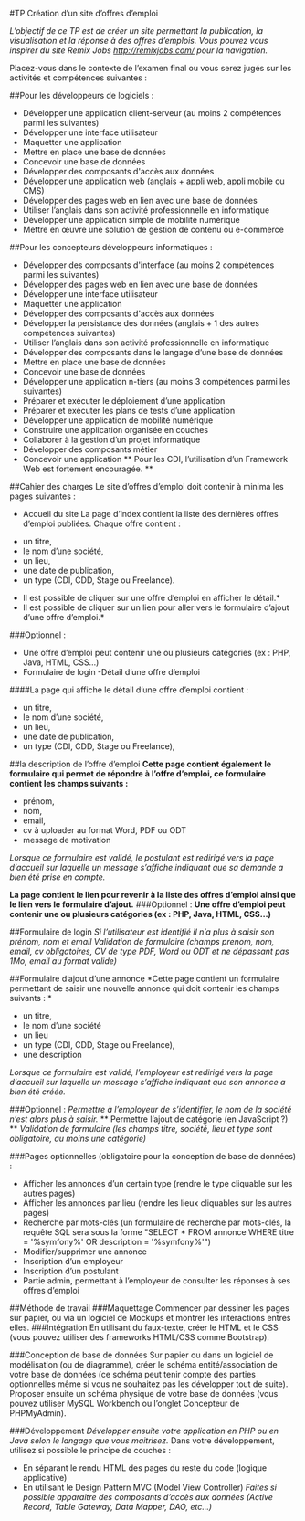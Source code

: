 #TP Création d’un site d’offres d’emploi

*L’objectif de ce TP est de créer un site permettant la publication, la visualisation et la réponse à des offres d’emplois.
Vous pouvez vous inspirer du site Remix Jobs http://remixjobs.com/ pour la navigation.*

Placez-vous dans le contexte de l’examen final ou vous serez jugés sur les activités et compétences suivantes :

##Pour les développeurs de logiciels :

* Développer une application client-serveur (au moins 2 compétences parmi les suivantes)
* Développer une interface utilisateur
* Maquetter une application
* Mettre en place une base de données
* Concevoir une base de données
* Développer des composants d'accès aux données
* Développer une application web (anglais + appli web, appli mobile ou CMS)
* Développer des pages web en lien avec une base de données 
* Utiliser l’anglais dans son activité professionnelle en informatique
* Développer une application simple de mobilité numérique
* Mettre en œuvre une solution de gestion de contenu ou e-commerce

##Pour les concepteurs développeurs informatiques :

* Développer des composants d'interface (au moins 2 compétences parmi les suivantes)
* Développer des pages web en lien avec une base de données
* Développer une interface utilisateur
* Maquetter une application
* Développer des composants d'accès aux données
* Développer la persistance des données (anglais + 1 des autres compétences suivantes)
* Utiliser l’anglais dans son activité professionnelle en informatique
* Développer des composants dans le langage d’une base de données
* Mettre en place une base de données
* Concevoir une base de données
* Développer une application n-tiers (au moins 3 compétences parmi les suivantes)
* Préparer et exécuter le déploiement d’une application
* Préparer et exécuter les plans de tests d’une application
* Développer une application de mobilité numérique
* Construire une application organisée en couches
* Collaborer à la gestion d’un projet informatique
* Développer des composants métier
* Concevoir une application
** Pour les CDI, l’utilisation d’un Framework Web est fortement encouragée. **

##Cahier des charges
Le site d’offres d’emploi doit contenir à minima les pages suivantes :

* Accueil du site
La page d’index contient la liste des dernières offres d’emploi publiées.
Chaque offre contient :
- un titre,
- le nom d’une société,
- un lieu,
- une date de publication,
- un type (CDI, CDD, Stage ou Freelance).

* Il est possible de cliquer sur une offre d’emploi en afficher le détail.* 
* Il est possible de cliquer sur un lien pour aller vers le formulaire d’ajout d’une offre d’emploi.*

###Optionnel :
- Une offre d’emploi peut contenir une ou plusieurs catégories (ex : PHP, Java, HTML, CSS…)
- Formulaire de login
-Détail d’une offre d’emploi

####La page qui affiche le détail d’une offre d’emploi contient :
- un titre,
- le nom d’une société,
- un lieu, 
- une date de publication, 
- un type (CDI, CDD, Stage ou Freelance),

##la description de l’offre d’emploi
**Cette page contient également le formulaire qui permet de répondre à l’offre d’emploi, ce formulaire contient les champs suivants :**
* prénom,
* nom,
* email,
* cv à uploader au format Word, PDF ou ODT
* message de motivation

*Lorsque ce formulaire est validé, le postulant est redirigé vers la page d’accueil sur laquelle un message s’affiche indiquant que sa demande a bien été prise en compte.*

**La page contient le lien pour revenir à la liste des offres d’emploi ainsi que le lien vers le formulaire d’ajout.**
###Optionnel :
**Une offre d’emploi peut contenir une ou plusieurs catégories (ex : PHP, Java, HTML, CSS…)**

##Formulaire de login
*Si l’utilisateur est identifié il n’a plus à saisir son prénom, nom et email*
*Validation de formulaire (champs prenom, nom, email, cv obligatoires, CV de type PDF, Word ou ODT et ne dépassant pas 1Mo, email au format valide)*

##Formulaire d’ajout d’une annonce
*Cette page contient un formulaire permettant de saisir une nouvelle annonce qui doit contenir les champs suivants : *
* un titre,
* le nom d’une société
* un lieu
* un type (CDI, CDD, Stage ou Freelance),
* une description

*Lorsque ce formulaire est validé, l’employeur est redirigé vers la page d’accueil sur laquelle un message s’affiche indiquant que son annonce a bien été créée.*

###Optionnel :
*Permettre à l’employeur de s’identifier, le nom de la société n’est alors plus à saisir.*
** Permettre l’ajout de catégorie (en JavaScript ?) **
*Validation de formulaire (les champs titre, société, lieu et type sont obligatoire, au moins une catégorie)*

###Pages optionnelles (obligatoire pour la conception de base de données) :

* Afficher les annonces d’un certain type (rendre le type cliquable sur les autres pages)
* Afficher les annonces par lieu (rendre les lieux cliquables sur les autres pages)
* Recherche par mots-clés (un formulaire de recherche par mots-clés, la requête SQL sera sous la forme "SELECT * FROM annonce WHERE titre = '%symfony%' OR description = '%symfony%'")
* Modifier/supprimer une annonce
* Inscription d’un employeur
* Inscription d’un postulant
* Partie admin, permettant à l’employeur de consulter les réponses à ses offres d’emploi

##Méthode de travail
###Maquettage
Commencer par dessiner les pages sur papier, ou via un logiciel de Mockups et montrer les interactions entres elles.
###Intégration
En utilisant du faux-texte, créer le HTML et le CSS (vous pouvez utiliser des frameworks HTML/CSS comme Bootstrap).

###Conception de base de données
Sur papier ou dans un logiciel de modélisation (ou de diagramme), créer le schéma entité/association de votre base de données (ce schéma peut tenir compte des parties optionnelles même si vous ne souhaitez pas les développer tout de suite).
Proposer ensuite un schéma physique de votre base de données (vous pouvez utiliser MySQL Workbench ou l’onglet Concepteur de PHPMyAdmin).

###Développement
*Développer ensuite votre application en PHP ou en Java selon le langage que vous maitrisez.*
Dans votre développement, utilisez si possible le principe de couches :
* En séparant le rendu HTML des pages du reste du code (logique applicative)
* En utilisant le Design Pattern MVC (Model View Controller)
*Faites si possible apparaitre des composants d’accès aux données (Active Record, Table Gateway, Data Mapper, DAO, etc…)*
